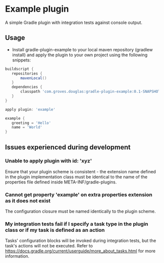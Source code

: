 # Example plugin

A simple Gradle plugin with integration tests against console output.

## Usage

* Install gradle-plugin-example to your local maven repository (gradlew install) and apply the plugin to your own project using the following snippets:
```gradle
buildscript {
   repositories {
       mavenLocal()
   }
   dependencies {
       classpath 'com.groves.douglas:gradle-plugin-example:0.1-SNAPSHOT'
   }
}

apply plugin: 'example'

example {
   greeting = 'Hello'
   name = 'World'
}
```
## Issues experienced during development

### Unable to apply plugin with id: 'xyz'

Ensure that your plugin scheme is consistent - the extension name defined in the plugin implementation class must be identical to the name of the properties file defined inside META-INF/gradle-plugins.

### Cannot get property 'example' on extra properties extension as it does not exist

The configuration closure must be named identically to the plugin scheme.

### My integration tests fail if I specify a task type in the plugin class or if my task is defined as an action

Tasks' configuration blocks will be invoked during integration tests, but the task's actions will not be executed. Refer to https://docs.gradle.org/current/userguide/more_about_tasks.html for more information.